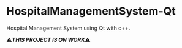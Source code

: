# HospitalManagementSystem-Qt
Hospital Management System using Qt with c++.

⚠️***THIS PROJECT IS ON WORK***⚠️
